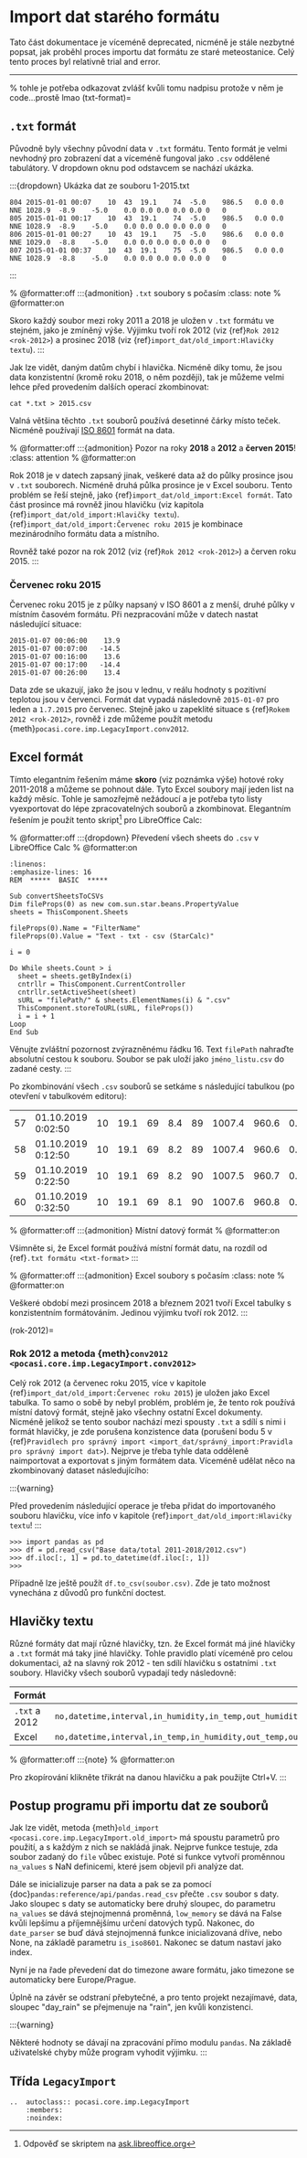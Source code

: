 # Import dat starého formátu

Tato část dokumentace je víceméně deprecated, nicméně je stále nezbytné popsat, jak proběhl proces importu dat formátu
ze staré meteostanice. Celý tento proces byl relativně trial and error.

---

% tohle je potřeba odkazovat zvlášť kvůli tomu nadpisu protože v něm je code...prostě lmao
(txt-format)=

## `.txt` formát

Původně byly všechny původní data v `.txt` formátu. Tento formát je velmi nevhodný pro zobrazení dat a víceméně fungoval
jako `.csv` oddělené tabulátory. V dropdown oknu pod odstavcem se nachází ukázka.

:::{dropdown} Ukázka dat ze souboru 1-2015.txt

```none
804	2015-01-01 00:07	10	43	19.1	74	-5.0	986.5	0.0	0.0	NNE	1028.9	-8.9	-5.0	0.0	0.0	0.0	0.0	0.0	0	0
805	2015-01-01 00:17	10	43	19.1	74	-5.0	986.5	0.0	0.0	NNE	1028.9	-8.9	-5.0	0.0	0.0	0.0	0.0	0.0	0	0
806	2015-01-01 00:27	10	43	19.1	75	-5.0	986.6	0.0	0.0	NNE	1029.0	-8.8	-5.0	0.0	0.0	0.0	0.0	0.0	0	0
807	2015-01-01 00:37	10	43	19.1	75	-5.0	986.5	0.0	0.0	NNE	1028.9	-8.8	-5.0	0.0	0.0	0.0	0.0	0.0	0	0
```

:::

% @formatter:off
:::{admonition} `.txt` soubory s počasím
:class: note
% @formatter:on

Skoro každý soubor mezi roky 2011 a 2018 je uložen v `.txt` formátu ve stejném, jako je zmíněný výše. Výjimku tvoří rok
2012 (viz {ref}`Rok 2012 <rok-2012>`) a prosinec 2018 (viz {ref}`import_dat/old_import:Hlavičky textu`).
:::

Jak lze vidět, daným datům chybí i hlavička. Nicméně díky tomu, že jsou data konzistentní (kromě roku 2018, o něm
později), tak je můžeme velmi lehce před provedením dalších operací zkombinovat:

```none
cat *.txt > 2015.csv
```

Valná většina těchto `.txt` souborů používá desetinné čárky místo teček. Nicméně
používají [ISO 8601](https://en.wikipedia.org/wiki/ISO_8601)
formát na data.

% @formatter:off
:::{admonition} Pozor na roky **2018** a **2012** a **červen 2015**!
:class: attention
% @formatter:on

Rok 2018 je v datech zapsaný jinak, veškeré data až do půlky prosince jsou v `.txt` souborech. Nicméně druhá půlka
prosince je v Excel souboru. Tento problém se řeší stejně, jako {ref}`import_dat/old_import:Excel formát`. Tato část
prosince má rovněž jinou hlavičku (viz kapitola {ref}`import_dat/old_import:Hlavičky textu`).
{ref}`import_dat/old_import:Červenec roku 2015` je kombinace mezinárodního formátu data a místního.

Rovněž také pozor na rok 2012 (viz {ref}`Rok 2012 <rok-2012>`) a červen roku 2015.
:::

### Červenec roku 2015

Červenec roku 2015 je z půlky napsaný v ISO 8601 a z menší, druhé půlky v místním časovém formátu. Při nezpracování může
v datech nastat následující situace:

```none
2015-01-07 00:06:00    13.9
2015-01-07 00:07:00   -14.5
2015-01-07 00:16:00    13.6
2015-01-07 00:17:00   -14.4
2015-01-07 00:26:00    13.4
```

Data zde se ukazují, jako že jsou v lednu, v reálu hodnoty s pozitivní teplotou jsou v červenci. Formát dat vypadá
následovně `2015-01-07` pro leden a `1.7.2015` pro červenec. Stejně jako u zapeklité situace s
{ref}`Rokem 2012 <rok-2012>`, rovněž i zde můžeme použít metodu {meth}`pocasi.core.imp.LegacyImport.conv2012`.

## Excel formát

Tímto elegantním řešením máme **skoro** (viz poznámka výše) hotové roky 2011-2018 a můžeme se pohnout dále. Tyto Excel
soubory mají jeden list na každý měsíc. Tohle je samozřejmě nežádoucí a je potřeba tyto listy vyexportovat do lépe
zpracovatelných souborů a zkombinovat. Elegantním řešením je použít tento skript[^1] pro LibreOffice Calc:

% @formatter:off
:::{dropdown} Převedení všech sheets do `.csv` v LibreOffice Calc
% @formatter:on

```{code-block} vbscript
:linenos:
:emphasize-lines: 16
REM  *****  BASIC  *****

Sub convertSheetsToCSVs
Dim fileProps(0) as new com.sun.star.beans.PropertyValue
sheets = ThisComponent.Sheets

fileProps(0).Name = "FilterName"
fileProps(0).Value = "Text - txt - csv (StarCalc)"

i = 0

Do While sheets.Count > i
  sheet = sheets.getByIndex(i)
  cntrllr = ThisComponent.CurrentController
  cntrllr.setActiveSheet(sheet)
  sURL = "filePath/" & sheets.ElementNames(i) & ".csv"
  ThisComponent.storeToURL(sURL, fileProps())
  i = i + 1
Loop
End Sub
```

Věnujte zvláštní pozornost zvýrazněnému řádku 16. Text `filePath` nahraďte absolutní cestou k souboru. Soubor se pak
uloží jako `jméno_listu.csv` do zadané cesty.
:::

Po zkombinování všech `.csv` souborů se setkáme s následující tabulkou (po otevření v tabulkovém editoru):

|     |                    |     |      |     |     |     |        |       |     |     |     |     |     |      |      |      |      |      |
|-----|--------------------|-----|------|-----|-----|-----|--------|-------|-----|-----|-----|-----|-----|------|------|------|------|------|
| 57  | 01.10.2019 0:02:50 | 10  | 19.1 | 69  | 8.4 | 89  | 1007.4 | 960.6 | 0.0 | 0.0 | E   | 6.7 | 8.4 | 0.00 | 0.00 | 1.80 | 0.00 | 1.80 |
| 58  | 01.10.2019 0:12:50 | 10  | 19.1 | 69  | 8.2 | 89  | 1007.4 | 960.6 | 0.0 | 0.0 | S   | 6.5 | 8.2 | 0.00 | 0.00 | 1.80 | 0.00 | 1.80 |
| 59  | 01.10.2019 0:22:50 | 10  | 19.1 | 69  | 8.2 | 90  | 1007.5 | 960.7 | 0.0 | 0.0 | S   | 6.7 | 8.2 | 0.00 | 0.00 | 1.80 | 0.00 | 1.80 |
| 60  | 01.10.2019 0:32:50 | 10  | 19.1 | 69  | 8.1 | 90  | 1007.6 | 960.8 | 0.0 | 0.0 | S   | 6.6 | 8.1 | 0.00 | 0.00 | 1.80 | 0.00 | 1.80 |

% @formatter:off
:::{admonition} Místní datový formát
% @formatter:on

Všimněte si, že Excel formát používá místní formát datu, na rozdíl od {ref}``.txt formátu <txt-format>``
:::

% @formatter:off
:::{admonition} Excel soubory s počasím
:class: note
% @formatter:on

Veškeré období mezi prosincem 2018 a březnem 2021 tvoří Excel tabulky s konzistentním formátováním. Jedinou výjimku
tvoří rok 2012.
:::

(rok-2012)=

### Rok 2012 a metoda {meth}`conv2012 <pocasi.core.imp.LegacyImport.conv2012>`

Celý rok 2012 (a červenec roku 2015, více v kapitole {ref}`import_dat/old_import:Červenec roku 2015`) je uložen jako
Excel tabulka. To samo o sobě by nebyl problém, problém je, že tento rok používá místní datový formát, stejně jako
všechny ostatní Excel dokumenty. Nicméně jelikož se tento soubor nachází mezi spousty `.txt`
a sdílí s nimi i formát hlavičky, je zde porušena konzistence data (porušení bodu 5 v
{ref}`Pravidlech pro správný import <import_dat/správný_import:Pravidla pro správný import dat>`). Nejprve je třeba
tyhle data odděleně naimportovat a exportovat s jiným formátem data. Víceméně udělat něco na zkombinovaný dataset
následujícího:

:::{warning}

Před provedením následující operace je třeba přidat do importovaného souboru hlavičku, více info v kapitole
{ref}`import_dat/old_import:Hlavičky textu`!
:::

```pycon
>>> import pandas as pd
>>> df = pd.read_csv("Base data/total 2011-2018/2012.csv")
>>> df.iloc[:, 1] = pd.to_datetime(df.iloc[:, 1])
>>>
```

Případně lze ještě použít `df.to_csv(soubor.csv)`. Zde je tato možnost vynechána z důvodů pro funkční doctest.

## Hlavičky textu

Různé formáty dat mají různé hlavičky, tzn. že Excel formát má jiné hlavičky a `.txt` formát má taky jiné hlavičky.
Tohle pravidlo platí víceméně pro celou dokumentaci, až na slavný rok 2012 - ten sdílí hlavičku s ostatními `.txt`
soubory. Hlavičky všech souborů vypadají tedy následovně:

| Formát        | Hlavička                                                                                                                                                                                                |
|---------------|---------------------------------------------------------------------------------------------------------------------------------------------------------------------------------------------------------|
| `.txt` a 2012 | `no,datetime,interval,in_humidity,in_temp,out_humidity,out_temp,abs_pressure,wind_speed,gust,wind_dir,bar,dew_point,windchill,hour_rain,day_rain,week_rain,month_rain,total_rain,wind_level,gust_level` |
| Excel         | `no,datetime,interval,in_temp,in_humidity,out_temp,out_humidity,bar,abs_pressure,wind_speed,gust,wind_dir,dew_point,windchill,hour_rain,day_rain,week_rain,month_rain,total_rain`                       |

% @formatter:off
:::{note}
% @formatter:on

Pro zkopírování klikněte třikrát na danou hlavičku a pak použijte Ctrl+V.
:::

## Postup programu při importu dat ze souborů

Jak lze vidět, metoda {meth}`old_import <pocasi.core.imp.LegacyImport.old_import>` má spoustu parametrů pro použití, a s
každým z nich se nakládá jinak. Nejprve funkce testuje, zda soubor zadaný do `file` vůbec existuje. Poté si funkce
vytvoří proměnnou `na_values` s NaN definicemi, které jsem objevil při analýze dat.

Dále se inicializuje parser na data a pak se za pomocí {doc}`pandas:reference/api/pandas.read_csv` přečte `.csv` soubor
s daty. Jako sloupec s daty se automaticky bere druhý sloupec, do parametru `na_values` se dává stejnojmenná
proměnná, `low_memory` se dává na False kvůli lepšímu a příjemnějšímu určení datových typů. Nakonec, do `date_parser` se
buď dává stejnojmenná funkce inicializovaná dříve, nebo None, na základě parametru `is_iso8601`. Nakonec se datum
nastaví jako index.

Nyní je na řade převedení dat do timezone aware formátu, jako timezone se automaticky bere Europe/Prague.

Úplně na závěr se odstraní přebytečné, a pro tento projekt nezajímavé, data, sloupec "day_rain" se přejmenuje na "rain",
jen kvůli konzistenci.

:::{warning}

Některé hodnoty se dávají na zpracování přímo modulu `pandas`. Na základě uživatelské chyby může program vyhodit
výjimku.
:::

## Třída `LegacyImport`

```{eval-rst}
..  autoclass:: pocasi.core.imp.LegacyImport
    :members:
    :noindex:
```

[^1]: Odpověď se skriptem
na [ask.libreoffice.org](https://ask.libreoffice.org/t/how-do-i-export-all-sheets-from-a-spreadsheet/12024/4)